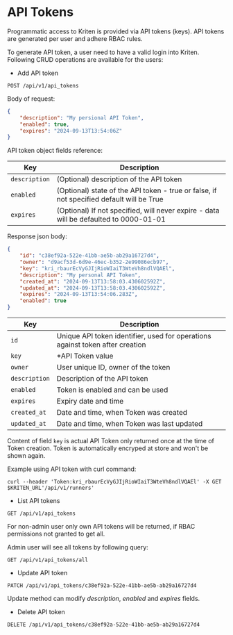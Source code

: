 # API Tokens

Programmatic access to Kriten is provided via API tokens (keys). API tokens are generated per user and adhere RBAC rules.

To generate API token, a user need to have a valid login into Kriten. Following CRUD operations are available for the users:

* Add API token

```console
POST /api/v1/api_tokens
```

Body of request:

```json
{
    "description": "My persional API Token",
    "enabled": true,
    "expires": "2024-09-13T13:54:06Z"
}
```

API token object fields reference:

|Key| Description | 
|---------|-----------|
|`description`|(Optional) description of the API token|
|`enabled`|(Optional) state of the API token - true or false, if not specified default will be True|
|`expires`|(Optional) If not specified, will never expire - data will be defaulted to 0000-01-01|

Response json body:

```json
{
    "id": "c38ef92a-522e-41bb-ae5b-ab29a16727d4",
    "owner": "d9acf53d-6d9e-46ec-b352-2e99086ecb97",
    "key": "kri_rbaurEcVyGJIjRioWIaiT3WteVh8ndlVQAEl",
    "description": "My personal API Token",
    "created_at": "2024-09-13T13:58:03.430602592Z",
    "updated_at": "2024-09-13T13:58:03.430602592Z",
    "expires": "2024-09-13T13:54:06.283Z",
    "enabled": true
}
```

|Key| Description | 
|---------|-----------|
|`id`| Unique API token identifier, used for operations against token after creation|
|`key`| *API Token value|
|`owner`| User unique ID, owner of the token|
|`description`| Description of the API token|
|`enabled`| Token is enabled and can be used|
|`expires`|Expiry date and time|
|`created_at`| Date and time, when Token was created|
|`updated_at`| Date and time, when Token was last updated|

Content of field `key` is actual API Token only returned once at the time of Token creation. Token is automatically encryped at store and won't be shown again.

Example using API token with curl command:

```console
curl --header 'Token:kri_rbaurEcVyGJIjRioWIaiT3WteVh8ndlVQAEl' -X GET $KRITEN_URL'/api/v1/runners'
```

* List API tokens

```console
GET /api/v1/api_tokens
```

For non-admin user only own API tokens will be returned, if RBAC permissions not granted to get all.

Admin user will see all tokens by following query:

```console
GET /api/v1/api_tokens/all
```

* Update API token

```console
PATCH /api/v1/api_tokens/c38ef92a-522e-41bb-ae5b-ab29a16727d4
```

Update method can modify *description*, *enabled* and *expires* fields.

* Delete API token

```console
DELETE /api/v1/api_tokens/c38ef92a-522e-41bb-ae5b-ab29a16727d4
```
